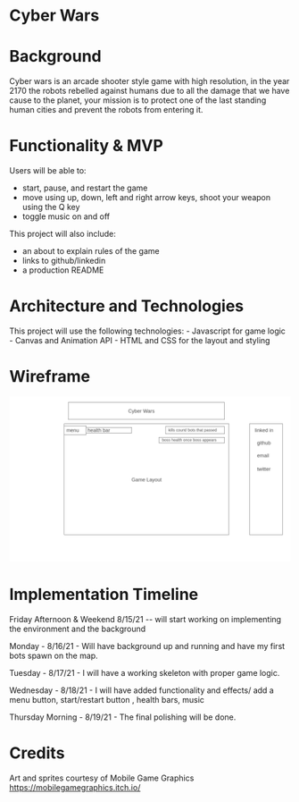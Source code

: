 # Cyber Wars

# Background

Cyber wars is an arcade shooter style game with high resolution, in the year 2170 the robots rebelled against humans due to all the damage that we have cause to the planet, your mission is to protect one of the last standing human cities and prevent the robots from entering it.

# Functionality & MVP
Users will be able to:
 - start, pause, and restart the game 
 - move using up, down, left and right arrow keys, shoot your weapon using the Q key
 - toggle music on and off


This project will also include:
  - an about to explain rules of the game
  - links to github/linkedin
  - a production README


# Architecture and Technologies
This project will use the following technologies: 
    - Javascript for game logic
    - Canvas and Animation API
    - HTML and CSS for the layout and styling 


# Wireframe 

![wireframe](./Wireframe.png)


# Implementation Timeline


Friday Afternoon & Weekend 8/15/21 -- will start working on implementing the environment and  the background

Monday - 8/16/21 - Will have background up and running and have my first bots spawn on the map.

Tuesday - 8/17/21 - I will have a working skeleton with proper game logic.

Wednesday - 8/18/21 - I will have added functionality and effects/ add a menu button, start/restart button , health bars, music

Thursday Morning - 8/19/21 - The final polishing will be done.



# Credits

Art and sprites courtesy of Mobile Game Graphics https://mobilegamegraphics.itch.io/

